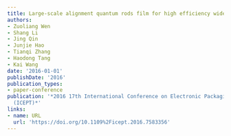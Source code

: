 ```yaml
---
title: Large-scale alignment quantum rods film for high efficiency wide color gamut LED display
authors:
- Zuoliang Wen
- Shang Li
- Jing Qin
- Junjie Hao
- Tianqi Zhang
- Haodong Tang
- Kai Wang
date: '2016-01-01'
publishDate: '2016'
publication_types:
- paper-conference
publication: '*2016 17th International Conference on Electronic Packaging Technology
  (ICEPT)*'
links:
- name: URL
  url: 'https://doi.org/10.1109%2Ficept.2016.7583356'
---
```

